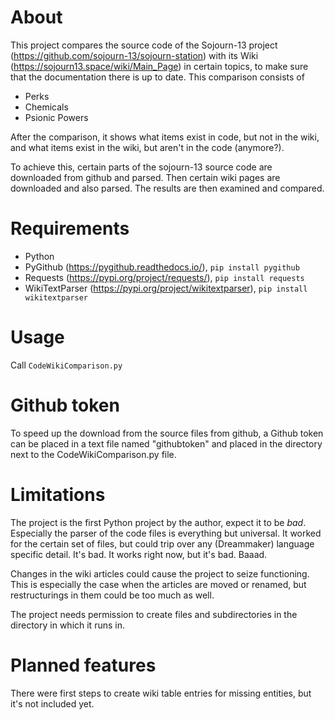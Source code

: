 # About
This project compares the source code of the Sojourn-13 project 
(https://github.com/sojourn-13/sojourn-station) with its Wiki 
(https://sojourn13.space/wiki/Main_Page) in certain topics, to make sure 
that the documentation there is up to date. This comparison 
consists of

- Perks
- Chemicals
- Psionic Powers

After the comparison, it shows what items exist in code, but 
not in the wiki, and what items exist in the wiki, but aren't
in the code (anymore?).

To achieve this, certain parts of the sojourn-13 source code
are downloaded from github and parsed. Then certain wiki pages 
are downloaded and also parsed. The results are then examined 
and compared.

# Requirements
- Python
- PyGithub (https://pygithub.readthedocs.io/), ```pip install pygithub```
- Requests (https://pypi.org/project/requests/), ```pip install requests```
- WikiTextParser (https://pypi.org/project/wikitextparser), ```pip install wikitextparser```

# Usage
Call ```CodeWikiComparison.py```

# Github token
To speed up the download from the source files from github, 
a Github token can be placed in a text file named "githubtoken"
and placed in the directory next to the CodeWikiComparison.py
file.

# Limitations
The project is the first Python project by the author, expect it 
to be _bad_. Especially the parser of the code files is everything
but universal. It worked for the certain set of files, but could 
trip over any (Dreammaker) language specific detail. It's bad. It
works right now, but it's bad. Baaad.

Changes in the wiki articles could cause the project to seize
functioning. This is especially the case when the articles are 
moved or renamed, but restructurings in them could be too much 
as well.

The project needs permission to create files and subdirectories
in the directory in which it runs in.

# Planned features
There were first steps to create wiki table entries for missing
entities, but it's not included yet.

